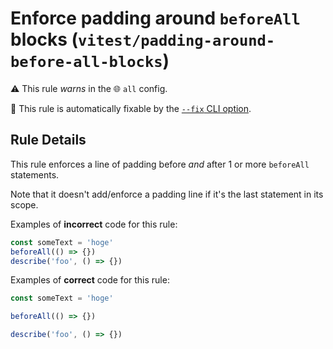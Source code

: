 # Enforce padding around `beforeAll` blocks (`vitest/padding-around-before-all-blocks`)

⚠️ This rule _warns_ in the 🌐 `all` config.

🔧 This rule is automatically fixable by the [`--fix` CLI option](https://eslint.org/docs/latest/user-guide/command-line-interface#--fix).

<!-- end auto-generated rule header -->

## Rule Details

This rule enforces a line of padding before _and_ after 1 or more `beforeAll`
statements.

Note that it doesn't add/enforce a padding line if it's the last statement in
its scope.

Examples of **incorrect** code for this rule:

```js
const someText = 'hoge'
beforeAll(() => {})
describe('foo', () => {})
```

Examples of **correct** code for this rule:

```js
const someText = 'hoge'

beforeAll(() => {})

describe('foo', () => {})
```
